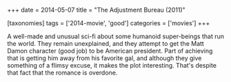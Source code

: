 +++
date = 2014-05-07
title = "The Adjustment Bureau (2011)"

[taxonomies]
tags = ['2014-movie', 'good']
categories = ['movies']
+++

A well-made and unusual sci-fi about some humanoid super-beings that run
the world. They remain unexplained, and they attempt to get the Matt
Damon character (good job) to be American president. Part of achieving
that is getting him away from his favorite gal, and although they give
something of a flimsy excuse, it makes the plot interesting. That\'s
despite that fact that the romance is overdone.
